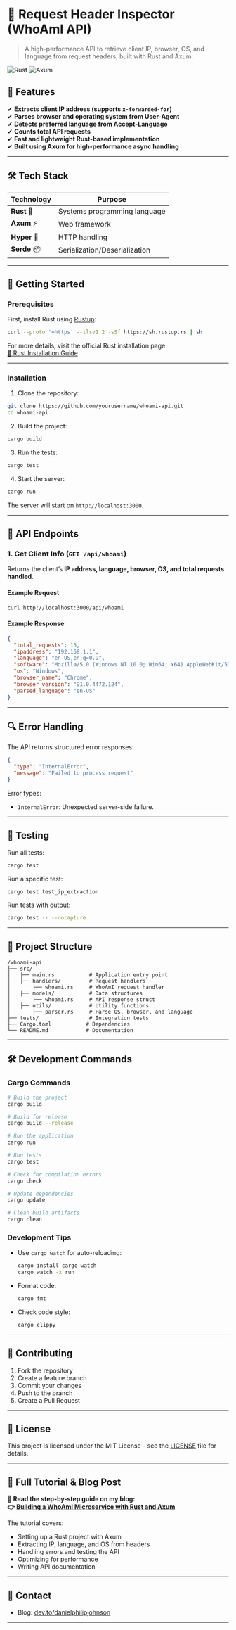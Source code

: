 # 🚀 Request Header Inspector (WhoAmI API)
> A high-performance API to retrieve client IP, browser, OS, and language from request headers, built with Rust and Axum.

![Rust](https://img.shields.io/badge/Rust-000000?style=for-the-badge&logo=rust&logoColor=white)
![Axum](https://img.shields.io/badge/Axum-000000?style=for-the-badge&logo=rust&logoColor=white)

## 🌟 Features
✔ **Extracts client IP address (supports `x-forwarded-for`)**  
✔ **Parses browser and operating system from User-Agent**  
✔ **Detects preferred language from Accept-Language**  
✔ **Counts total API requests**  
✔ **Fast and lightweight Rust-based implementation**  
✔ **Built using Axum for high-performance async handling**  

---

## 🛠 Tech Stack
| Technology | Purpose |
|------------|---------|
| **Rust** 🦀 | Systems programming language |
| **Axum** ⚡ | Web framework |
| **Hyper** 🔗 | HTTP handling |
| **Serde** 📦 | Serialization/Deserialization |

---

## 🚀 Getting Started

### Prerequisites
First, install Rust using [Rustup](https://rustup.rs/):
```bash
curl --proto '=https' --tlsv1.2 -sSf https://sh.rustup.rs | sh
```

For more details, visit the official Rust installation page:  
[🔗 Rust Installation Guide](https://www.rust-lang.org/tools/install)

---

### Installation
1. Clone the repository:
```bash
git clone https://github.com/yourusername/whoami-api.git
cd whoami-api
```

2. Build the project:
```bash
cargo build
```

3. Run the tests:
```bash
cargo test
```

4. Start the server:
```bash
cargo run
```

The server will start on `http://localhost:3000`.

---

## 📡 API Endpoints

### 1. Get Client Info (`GET /api/whoami`)
Returns the client’s **IP address, language, browser, OS, and total requests handled**.

#### **Example Request**
```bash
curl http://localhost:3000/api/whoami
```

#### **Example Response**
```json
{
  "total_requests": 15,
  "ipaddress": "192.168.1.1",
  "language": "en-US,en;q=0.9",
  "software": "Mozilla/5.0 (Windows NT 10.0; Win64; x64) AppleWebKit/537.36 (KHTML, like Gecko) Chrome/91.0.4472.124 Safari/537.36",
  "os": "Windows",
  "browser_name": "Chrome",
  "browser_version": "91.0.4472.124",
  "parsed_language": "en-US"
}
```

---

## 🔍 Error Handling

The API returns structured error responses:

```json
{
  "type": "InternalError",
  "message": "Failed to process request"
}
```

Error types:
- `InternalError`: Unexpected server-side failure.

---

## 🧪 Testing

Run all tests:
```bash
cargo test
```

Run a specific test:
```bash
cargo test test_ip_extraction
```

Run tests with output:
```bash
cargo test -- --nocapture
```

---

## 📂 Project Structure
```
/whoami-api
├── src/
│   ├── main.rs           # Application entry point
│   ├── handlers/         # Request handlers
│       ├── whoami.rs     # WhoAmI request handler
│   ├── models/           # Data structures
│       ├── whoami.rs     # API response struct
│   ├── utils/            # Utility functions
│       ├── parser.rs     # Parse OS, browser, and language
├── tests/                # Integration tests
├── Cargo.toml           # Dependencies
└── README.md            # Documentation
```

---

## 🛠 Development Commands

### Cargo Commands
```bash
# Build the project
cargo build

# Build for release
cargo build --release

# Run the application
cargo run

# Run tests
cargo test

# Check for compilation errors
cargo check

# Update dependencies
cargo update

# Clean build artifacts
cargo clean
```

### Development Tips
- Use `cargo watch` for auto-reloading:
  ```bash
  cargo install cargo-watch
  cargo watch -x run
  ```
- Format code:
  ```bash
  cargo fmt
  ```
- Check code style:
  ```bash
  cargo clippy
  ```

---

## 🤝 Contributing
1. Fork the repository
2. Create a feature branch
3. Commit your changes
4. Push to the branch
5. Create a Pull Request

---

## 📝 License
This project is licensed under the MIT License - see the [LICENSE](LICENSE) file for details.

---

## 📖 Full Tutorial & Blog Post
📌 **Read the step-by-step guide on my blog:**  
**👉 [Building a WhoAmI Microservice with Rust and Axum](https://dev.to/yourusername/building-a-whoami-microservice-with-rust-and-axum)**

The tutorial covers:
- Setting up a Rust project with Axum
- Extracting IP, language, and OS from headers
- Handling errors and testing the API
- Optimizing for performance
- Writing API documentation

---

## 🔗 Contact
- Blog: [dev.to/danielphilipjohnson](https://dev.to/danielphilipjohnson)
---
